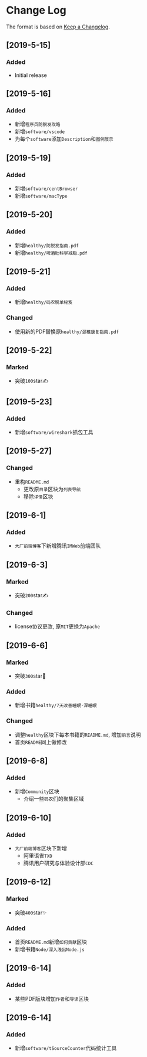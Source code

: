# Change Log

The format is based on [Keep a Changelog](http://keepachangelog.com/).

## [2019-5-15]

### Added

- Initial release

## [2019-5-16]

### Added

- 新增`程序员防脱发攻略`
- 新增`software/vscode`
- 为每个`software`添加`Description`和`图例展示`

## [2019-5-19]

### Added

- 新增`software/centBrowser`
- 新增`software/macType`

## [2019-5-20]

### Added

- 新增`healthy/防脱发指南.pdf`
- 新增`healthy/啤酒肚科学减脂.pdf`

## [2019-5-21]

### Added

- 新增`healthy/码农脱单秘笈`

### Changed

- 使用新的PDF替换原`healthy/颈椎康复指南.pdf`

## [2019-5-22]

### Marked

- 突破`100`star✍

## [2019-5-23]

### Added

- 新增`software/wireshark`抓包工具

## [2019-5-27]

### Changed

- 重构`README.md`
  - 更改原`目录`区块为`列表导航`
  - 移除`详情`区块

## [2019-6-1]

### Added

- `大厂前端博客`下新增腾讯`IMWeb`前端团队

## [2019-6-3]

### Marked

- 突破`200`star✍

### Changed

- license协议更改, 原`MIT`更换为`Apache`

## [2019-6-6]

### Marked

- 突破`300`star💎

### Added

- 新增书籍`healthy/7天改善睡眠-深睡眠`

### Changed

- 调整`healthy`区块下每本书籍的`README.md`, 增加`前言`说明
- 首页`README`同上做修改

## [2019-6-8]

### Added

- 新增`Community`区块
  - 介绍一些`码农`们的聚集区域

## [2019-6-10]

### Added

- `大厂前端博客`区块下新增
  - 阿里语雀`TXD`
  - 腾讯用户研究与体验设计部`CDC`

## [2019-6-12]

### Marked

- 突破`400`star✨

### Added

- 首页`README.md`新增`如何贡献`区块
- 新增书籍`Node/深入浅出Node.js`

## [2019-6-14]

### Added

- 某些PDF版块增加`作者`和`导读`区块

## [2019-6-14]

### Added

- 新增`software/tSourceCounter`代码统计工具